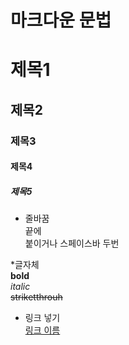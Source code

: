 # 마크다운 문법

# 제목1
## 제목2
### 제목3
#### 제목4
##### 제목5

* 줄바꿈  
끝에 <br> 붙이거나 스페이스바 두번

*글자체  
**bold**<br>
_italic_  
~~striketthrouh~~  

* 링크 넣기  
[링크 이름](www.naver.com)
